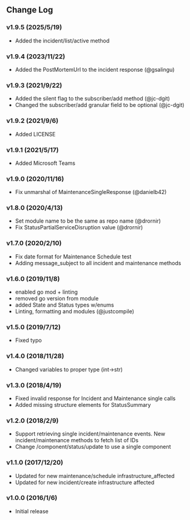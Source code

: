 ## Change Log

### v1.9.5 (2025/5/19)
- Added the incident/list/active method

### v1.9.4 (2023/11/22)
- Added the PostMortemUrl to the incident response (@gsalingu)

### v1.9.3 (2021/9/22)
- Added the silent flag to the subscriber/add method (@jc-dgit)
- Changed the subscriber/add granular field to be optional (@jc-dgit)

### v1.9.2 (2021/9/6)
- Added LICENSE

### v1.9.1 (2021/5/17)
- Added Microsoft Teams

### v1.9.0 (2020/11/16)
- Fix unmarshal of MaintenanceSingleResponse (@danielb42)

### v1.8.0 (2020/4/13)
- Set module name to be the same as repo name (@drornir)
- Fix StatusPartialServiceDisruption value (@drornir)


### v1.7.0 (2020/2/10)
- Fix date format for Maintenance Schedule test
- Adding message_subject to all incident and maintenance methods

### v1.6.0 (2019/11/8)
- enabled go mod + linting
- removed go version from module
- added State and Status types w/enums
- Linting, formatting and modules (@justcompile)

### v1.5.0 (2019/7/12)
- Fixed typo

### v1.4.0 (2018/11/28)
- Changed variables to proper type (int->str)

### v1.3.0 (2018/4/19)
- Fixed invalid response for Incident and Maintenance single calls
- Added missing structure elements for StatusSummary

### v1.2.0 (2018/2/9)
- Support retrieving single incident/maintenance events. New incident/maintenance methods to fetch list of IDs
- Change /component/status/update to use a single component

### v1.1.0 (2017/12/20)
- Updated for new maintenance/schedule infrastructure_affected
- Updated for new incident/create infrastructure affected

### v1.0.0 (2016/1/6)
- Initial release